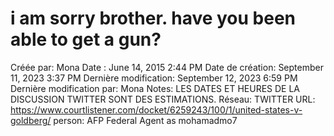 # i am sorry brother. have you been able to get a gun?

Créée par: Mona
Date : June 14, 2015 2:44 PM
Date de création: September 11, 2023 3:37 PM
Dernière modification: September 12, 2023 6:59 PM
Dernière modification par: Mona
Notes: LES DATES ET HEURES DE LA DISCUSSION TWITTER SONT DES ESTIMATIONS.
Réseau: TWITTER
URL: https://www.courtlistener.com/docket/6259243/100/1/united-states-v-goldberg/
person: AFP Federal Agent as mohamadmo7